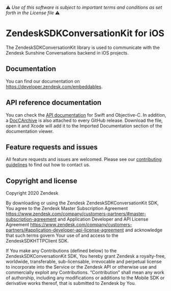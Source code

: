:warning: *Use of this software is subject to important terms and conditions as set forth in the License file* :warning:

# ZendeskSDKConversationKit for iOS

The ZendeskSDKConversationKit library is used to communicate with the Zendesk Sunshine Conversations backend in iOS projects.

## Documentation

You can find our documentation on https://developer.zendesk.com/embeddables.

## API reference documentation

You can check the [API documentation](https://zendesk.github.io/sdk_conversation_kit_ios/) for Swift and Objective-C. In addition, a [DocCArchive](https://developer.apple.com/documentation/xcode/distributing-documentation-to-external-developers#Send-a-documentation-archive-directly-to-developers) is also attached to every GitHub release. Download the file, open it and Xcode will add it to the Imported Documentation section of the documentation viewer.

## Feature requests and issues

All feature requests and issues are welcomed. Please see our [contributing guidelines](./CONTRIBUTING.md) to find out how to contact us.

## Copyright and license

Copyright 2020 Zendesk

By downloading or using the Zendesk ZendeskSDKConversationKit SDK, You agree to the Zendesk Master
Subscription Agreement https://www.zendesk.com/company/customers-partners/#master-subscription-agreement and Application Developer and API License
Agreement https://www.zendesk.com/company/customers-partners/#application-developer-api-license-agreement and
acknowledge that such terms govern Your use of and access to the ZendeskSDKHTTPClient SDK.

If You make any Contributions (defined below) to the ZendeskSDKConversationKit SDK, 
You hereby grant Zendesk a royalty-free, worldwide, transferable, sub-licensable, 
irrevocable and perpetual license to incorporate into the Service or the Zendesk API 
or otherwise use and commercially exploit any Contributions. “Contribution” shall mean 
any work of authorship, including any modifications or additions to the Mobile SDK 
or derivative works thereof, that is submitted to Zendesk by You.